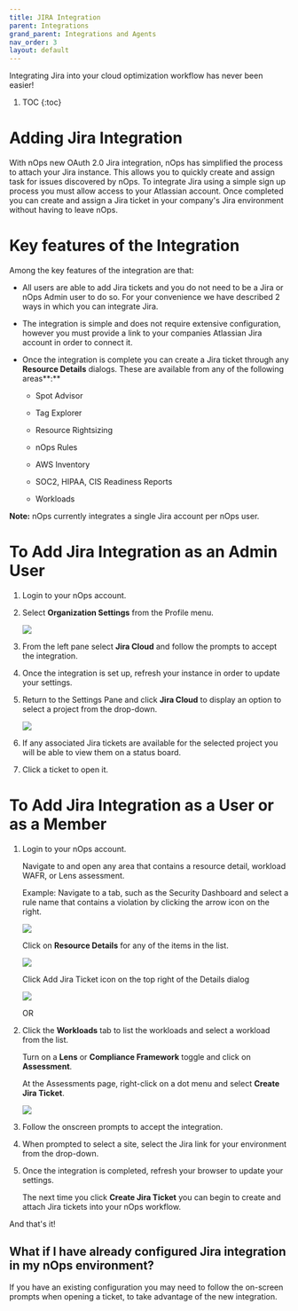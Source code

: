 ```yaml
---
title: JIRA Integration
parent: Integrations
grand_parent: Integrations and Agents
nav_order: 3
layout: default
---
```


Integrating Jira into your cloud optimization workflow has never been easier!

1. TOC
{:toc}

**Adding Jira Integration**
===========================

With nOps new OAuth 2.0 Jira integration, nOps has simplified the process to attach your Jira instance. This allows you to quickly create and assign task for issues discovered by nOps. To integrate Jira using a simple sign up process you must allow access to your Atlassian account. Once completed you can create and assign a Jira ticket in your company's Jira environment without having to leave nOps.

Key features of the Integration
===============================

Among the key features of the integration are that:

* All users are able to add Jira tickets and you do not need to be a Jira or nOps Admin user to do so. For your convenience we have described 2 ways in which you can integrate Jira.
    
* The integration is simple and does not require extensive configuration, however you must provide a link to your companies Atlassian Jira account in order to connect it.
    
* Once the integration is complete you can create a Jira ticket through any **Resource Details** dialogs. These are available from any of the following areas**:**
    
    * Spot Advisor
        
    * Tag Explorer
        
    * Resource Rightsizing
        
    * nOps Rules
        
    * AWS Inventory
        
    * SOC2, HIPAA, CIS Readiness Reports
        
    * Workloads
        
    

**Note:** nOps currently integrates a single Jira account per nOps user.

To Add Jira Integration as an Admin User
========================================

1.  Login to your nOps account.
    
2.  Select **Organization Settings** from the Profile menu.
        
    
    [![](https://downloads.intercomcdn.com/i/o/472721092/0cb093606c475b8079f94c94/Screen+Shot+2022-02-28+at+8.00.39+PM.png)](https://downloads.intercomcdn.com/i/o/472721092/0cb093606c475b8079f94c94/Screen+Shot+2022-02-28+at+8.00.39+PM.png)
    
3.  From the left pane select **Jira Cloud** and follow the prompts to accept the integration.
    
4.  Once the integration is set up, refresh your instance in order to update your settings.
    
5.  Return to the Settings Pane and click **Jira Cloud** to display an option to select a project from the drop-down.
    
    [![](https://downloads.intercomcdn.com/i/o/472722480/e724b7efc1135755b584e494/Screen+Shot+2022-02-28+at+8.13.54+PM.png)](https://downloads.intercomcdn.com/i/o/472722480/e724b7efc1135755b584e494/Screen+Shot+2022-02-28+at+8.13.54+PM.png)
    
6.  If any associated Jira tickets are available for the selected project you will be able to view them on a status board.
    
7.  Click a ticket to open it.
    

To Add Jira Integration as a User or as a Member
================================================

1.  Login to your nOps account.
    
    Navigate to and open any area that contains a resource detail, workload WAFR, or Lens assessment.
    
    Example: Navigate to a tab, such as the Security Dashboard and select a rule name that contains a violation by clicking the arrow icon on the right.
    
    [![](https://downloads.intercomcdn.com/i/o/472729967/934d21a0654754bd51198b5b/image.png)](https://downloads.intercomcdn.com/i/o/472729967/934d21a0654754bd51198b5b/image.png)
    
    Click on **Resource Details** for any of the items in the list.
    
    [![](https://downloads.intercomcdn.com/i/o/472730593/01dd47c0e80509637763c9a0/Screen+Shot+2022-02-28+at+8.54.20+PM.png)](https://downloads.intercomcdn.com/i/o/472730593/01dd47c0e80509637763c9a0/Screen+Shot+2022-02-28+at+8.54.20+PM.png)
    
    Click Add Jira Ticket icon on the top right of the Details dialog
    
    [![](https://downloads.intercomcdn.com/i/o/472730912/90e3504db494a17f4d8eb9a4/Screen+Shot+2022-02-28+at+8.58.05+PM.png)](https://downloads.intercomcdn.com/i/o/472730912/90e3504db494a17f4d8eb9a4/Screen+Shot+2022-02-28+at+8.58.05+PM.png)
    
    OR
    
2.  Click the **Workloads** tab to list the workloads and select a workload from the list.
    
    Turn on a **Lens** or **Compliance Framework** toggle and click on **Assessment**.
    
    At the Assessments page, right-click on a dot menu and select **Create Jira Ticket**.
    
    [![](https://downloads.intercomcdn.com/i/o/472734390/f36558bb9662615592987a69/Screen+Shot+2022-02-28+at+9.12.08+PM.png)](https://downloads.intercomcdn.com/i/o/472734390/f36558bb9662615592987a69/Screen+Shot+2022-02-28+at+9.12.08+PM.png)
    
3.  Follow the onscreen prompts to accept the integration.
    
4.  When prompted to select a site, select the Jira link for your environment from the drop-down.
    
5.  Once the integration is completed, refresh your browser to update your settings.
    
    The next time you click **Create Jira Ticket** you can begin to create and attach Jira tickets into your nOps workflow.
    

And that's it!

What if I have already configured Jira integration in my nOps environment?
--------------------------------------------------------------------------

If you have an existing configuration you may need to follow the on-screen prompts when opening a ticket, to take advantage of the new integration.